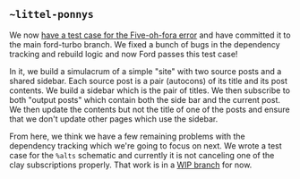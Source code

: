 ## `~littel-ponnys`
We now [have a test case for the Five-oh-fora error](https://github.com/urbit/arvo/commit/4a62502074e499ec75b82d202b7f6d48db7453a2) and have committed it to the main ford-turbo branch. We fixed a bunch of bugs in the dependency tracking and rebuild logic and now Ford passes this test case!

In it, we build a simulacrum of a simple "site" with two source posts and a shared sidebar. Each source post is a pair (autocons) of its title and its post contents. We build a sidebar which is the pair of titles. We then subscribe to both "output posts" which contain both the side bar and the current post. We then update the contents but not the title of one of the posts and ensure that we don't update other pages which use the sidebar. 

From here, we think we have a few remaining problems with the dependency tracking which we're going to focus on next. We wrote a test case for the `%alts` schematic and currently it is not canceling one of the clay subscriptions properly. That work is in a [WIP branch](https://github.com/eglaysher/arvo/commit/39f04f59bf0d56136d5793dafec050575cd9751b) for now.